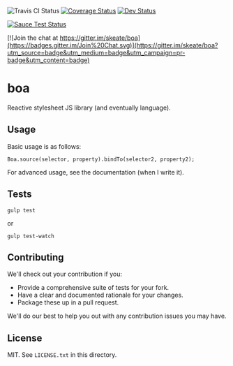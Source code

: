 ![Travis CI Status](https://travis-ci.org/skeate/boa.svg?branch=master) [![Coverage Status](https://coveralls.io/repos/skeate/boa/badge.svg)](https://coveralls.io/r/skeate/boa) [![Dev Status](https://david-dm.org/skeate/boa/dev-status.svg)](https://david-dm.org/skeate/boa#info=devDependencies&view=table)

[![Sauce Test Status](https://saucelabs.com/browser-matrix/boa-tests.svg)](https://saucelabs.com/u/boa-tests)

[![Join the chat at https://gitter.im/skeate/boa](https://badges.gitter.im/Join%20Chat.svg)](https://gitter.im/skeate/boa?utm_source=badge&utm_medium=badge&utm_campaign=pr-badge&utm_content=badge)

# boa

Reactive stylesheet JS library (and eventually language).

## Usage

Basic usage is as follows:

    Boa.source(selector, property).bindTo(selector2, property2);

For advanced usage, see the documentation (when I write it).

## Tests

    gulp test

or

    gulp test-watch

## Contributing

We'll check out your contribution if you:

* Provide a comprehensive suite of tests for your fork.
* Have a clear and documented rationale for your changes.
* Package these up in a pull request.

We'll do our best to help you out with any contribution issues you may have.

## License

MIT. See `LICENSE.txt` in this directory.
